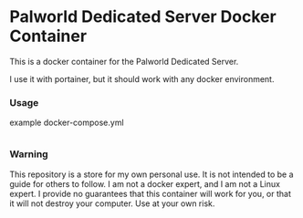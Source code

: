 # Palworld Dedicated Server Docker Container
This is a docker container for the Palworld Dedicated Server.

I use it with portainer, but it should work with any docker environment.

### Usage

example docker-compose.yml
```yaml

```

### Warning

This repository is a store for my own personal use. It is not intended to be a guide for others to follow. I am not a docker expert, and I am not a Linux expert. I provide no guarantees that this container will work for you, or that it will not destroy your computer. Use at your own risk.